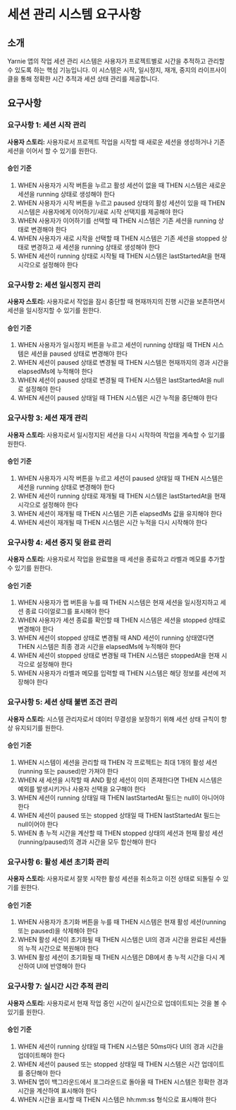 # 세션 관리 시스템 요구사항

## 소개

Yarnie 앱의 작업 세션 관리 시스템은 사용자가 프로젝트별로 시간을 추적하고 관리할 수 있도록 하는 핵심 기능입니다. 이 시스템은 시작, 일시정지, 재개, 중지의 라이프사이클을 통해 정확한 시간 추적과 세션 상태 관리를 제공합니다.

## 요구사항

### 요구사항 1: 세션 시작 관리

**사용자 스토리:** 사용자로서 프로젝트 작업을 시작할 때 새로운 세션을 생성하거나 기존 세션을 이어서 할 수 있기를 원한다.

#### 승인 기준

1. WHEN 사용자가 시작 버튼을 누르고 활성 세션이 없을 때 THEN 시스템은 새로운 세션을 running 상태로 생성해야 한다
2. WHEN 사용자가 시작 버튼을 누르고 paused 상태의 활성 세션이 있을 때 THEN 시스템은 사용자에게 이어하기/새로 시작 선택지를 제공해야 한다
3. WHEN 사용자가 이어하기를 선택할 때 THEN 시스템은 기존 세션을 running 상태로 변경해야 한다
4. WHEN 사용자가 새로 시작을 선택할 때 THEN 시스템은 기존 세션을 stopped 상태로 변경하고 새 세션을 running 상태로 생성해야 한다
5. WHEN 세션이 running 상태로 시작될 때 THEN 시스템은 lastStartedAt을 현재 시각으로 설정해야 한다

### 요구사항 2: 세션 일시정지 관리

**사용자 스토리:** 사용자로서 작업을 잠시 중단할 때 현재까지의 진행 시간을 보존하면서 세션을 일시정지할 수 있기를 원한다.

#### 승인 기준

1. WHEN 사용자가 일시정지 버튼을 누르고 세션이 running 상태일 때 THEN 시스템은 세션을 paused 상태로 변경해야 한다
2. WHEN 세션이 paused 상태로 변경될 때 THEN 시스템은 현재까지의 경과 시간을 elapsedMs에 누적해야 한다
3. WHEN 세션이 paused 상태로 변경될 때 THEN 시스템은 lastStartedAt을 null로 설정해야 한다
4. WHEN 세션이 paused 상태일 때 THEN 시스템은 시간 누적을 중단해야 한다

### 요구사항 3: 세션 재개 관리

**사용자 스토리:** 사용자로서 일시정지된 세션을 다시 시작하여 작업을 계속할 수 있기를 원한다.

#### 승인 기준

1. WHEN 사용자가 시작 버튼을 누르고 세션이 paused 상태일 때 THEN 시스템은 세션을 running 상태로 변경해야 한다
2. WHEN 세션이 running 상태로 재개될 때 THEN 시스템은 lastStartedAt을 현재 시각으로 설정해야 한다
3. WHEN 세션이 재개될 때 THEN 시스템은 기존 elapsedMs 값을 유지해야 한다
4. WHEN 세션이 재개될 때 THEN 시스템은 시간 누적을 다시 시작해야 한다

### 요구사항 4: 세션 중지 및 완료 관리

**사용자 스토리:** 사용자로서 작업을 완료했을 때 세션을 종료하고 라벨과 메모를 추가할 수 있기를 원한다.

#### 승인 기준

1. WHEN 사용자가 랩 버튼을 누를 때 THEN 시스템은 현재 세션을 일시정지하고 세션 종료 다이얼로그를 표시해야 한다
2. WHEN 사용자가 세션 종료를 확인할 때 THEN 시스템은 세션을 stopped 상태로 변경해야 한다
3. WHEN 세션이 stopped 상태로 변경될 때 AND 세션이 running 상태였다면 THEN 시스템은 최종 경과 시간을 elapsedMs에 누적해야 한다
4. WHEN 세션이 stopped 상태로 변경될 때 THEN 시스템은 stoppedAt을 현재 시각으로 설정해야 한다
5. WHEN 사용자가 라벨과 메모를 입력할 때 THEN 시스템은 해당 정보를 세션에 저장해야 한다

### 요구사항 5: 세션 상태 불변 조건 관리

**사용자 스토리:** 시스템 관리자로서 데이터 무결성을 보장하기 위해 세션 상태 규칙이 항상 유지되기를 원한다.

#### 승인 기준

1. WHEN 시스템이 세션을 관리할 때 THEN 각 프로젝트는 최대 1개의 활성 세션(running 또는 paused)만 가져야 한다
2. WHEN 새 세션을 시작할 때 AND 활성 세션이 이미 존재한다면 THEN 시스템은 예외를 발생시키거나 사용자 선택을 요구해야 한다
3. WHEN 세션이 running 상태일 때 THEN lastStartedAt 필드는 null이 아니어야 한다
4. WHEN 세션이 paused 또는 stopped 상태일 때 THEN lastStartedAt 필드는 null이어야 한다
5. WHEN 총 누적 시간을 계산할 때 THEN stopped 상태의 세션과 현재 활성 세션(running/paused)의 경과 시간을 모두 합산해야 한다

### 요구사항 6: 활성 세션 초기화 관리

**사용자 스토리:** 사용자로서 잘못 시작한 활성 세션을 취소하고 이전 상태로 되돌릴 수 있기를 원한다.

#### 승인 기준

1. WHEN 사용자가 초기화 버튼을 누를 때 THEN 시스템은 현재 활성 세션(running 또는 paused)을 삭제해야 한다
2. WHEN 활성 세션이 초기화될 때 THEN 시스템은 UI의 경과 시간을 완료된 세션들의 누적 시간으로 복원해야 한다
3. WHEN 활성 세션이 초기화될 때 THEN 시스템은 DB에서 총 누적 시간을 다시 계산하여 UI에 반영해야 한다

### 요구사항 7: 실시간 시간 추적 관리

**사용자 스토리:** 사용자로서 현재 작업 중인 시간이 실시간으로 업데이트되는 것을 볼 수 있기를 원한다.

#### 승인 기준

1. WHEN 세션이 running 상태일 때 THEN 시스템은 50ms마다 UI의 경과 시간을 업데이트해야 한다
2. WHEN 세션이 paused 또는 stopped 상태일 때 THEN 시스템은 시간 업데이트를 중단해야 한다
3. WHEN 앱이 백그라운드에서 포그라운드로 돌아올 때 THEN 시스템은 정확한 경과 시간을 계산하여 표시해야 한다
4. WHEN 시간을 표시할 때 THEN 시스템은 hh:mm:ss 형식으로 표시해야 한다